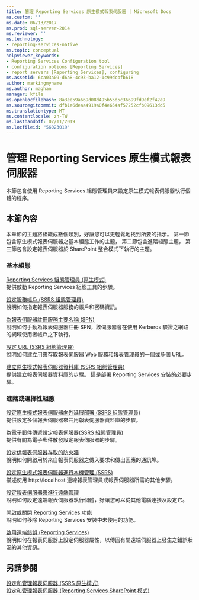 ```yaml
---
title: 管理 Reporting Services 原生模式報表伺服器 | Microsoft Docs
ms.custom: ''
ms.date: 06/13/2017
ms.prod: sql-server-2014
ms.reviewer: ''
ms.technology:
- reporting-services-native
ms.topic: conceptual
helpviewer_keywords:
- Reporting Services Configuration tool
- configuration options [Reporting Services]
- report servers [Reporting Services], configuring
ms.assetid: 6ca03a09-d6a8-4c93-ba12-1c99dcbfb618
author: markingmyname
ms.author: maghan
manager: kfile
ms.openlocfilehash: 8a3ee59a669d08d495b55d5c36699fd9ef2f42a9
ms.sourcegitcommit: dfb1e6deaa4919a0f4e654af57252cfb09613dd5
ms.translationtype: MT
ms.contentlocale: zh-TW
ms.lasthandoff: 02/11/2019
ms.locfileid: "56023019"
---
```

# <a name="manage-a-reporting-services-native-mode-report-server"></a>管理 Reporting Services 原生模式報表伺服器
  本節包含使用 Reporting Services 組態管理員來設定原生模式報表伺服器執行個體的程序。  
  
## <a name="in-this-section"></a>本節內容  
 本章節的主題將組織成數個類別，好讓您可以更輕鬆地找到所要的指示。 第一節包含原生模式報表伺服器之基本組態工作的主題， 第二節包含進階組態主題， 第三節包含設定報表伺服器於 SharePoint 整合模式下執行的主題。  
  
### <a name="basic-configuration"></a>基本組態  
 [Reporting Services 組態管理員 &#40;原生模式&#41;](../../sql-server/install/reporting-services-configuration-manager-native-mode.md)  
 提供啟動 Reporting Services 組態工具的步驟。  
  
 [設定服務帳戶 &#40;SSRS 組態管理員&#41;](../../sql-server/install/configure-a-service-account-ssrs-configuration-manager.md)  
 說明如何指定報表伺服器服務的帳戶和密碼資訊。  
  
 [為報表伺服器註冊服務主要名稱 &#40;SPN&#41;](register-a-service-principal-name-spn-for-a-report-server.md)  
 說明如何手動為報表伺服器註冊 SPN，該伺服器會在使用 Kerberos 驗證之網路的網域使用者帳戶之下執行。  
  
 [設定 URL &#40;SSRS 組態管理員&#41;](../install-windows/configure-a-url-ssrs-configuration-manager.md)  
 說明如何建立用來存取報表伺服器 Web 服務和報表管理員的一個或多個 URL。  
  
 [建立原生模式報表伺服器資料庫 &#40;SSRS 組態管理員&#41;](../install-windows/ssrs-report-server-create-a-native-mode-report-server-database.md)  
 提供建立報表伺服器資料庫的步驟。 這是部署 Reporting Services 安裝的必要步驟。  
  
### <a name="advanced-or-optional-configuration"></a>進階或選擇性組態  
 [設定原生模式報表伺服器向外延展部署 &#40;SSRS 組態管理員&#41;](../install-windows/configure-a-native-mode-report-server-scale-out-deployment.md)  
 提供設定多個報表伺服器來共用報表伺服器資料庫的步驟。  
  
 [為電子郵件傳遞設定報表伺服器&#40;SSRS 組態管理員&#41;](../../sql-server/install/configure-a-report-server-for-e-mail-delivery-ssrs-configuration-manager.md)  
 提供有關為電子郵件散發設定報表伺服器的步驟。  
  
 [設定供報表伺服器存取的防火牆](configure-a-firewall-for-report-server-access.md)  
 說明如何開啟用於來自報表伺服器之傳入要求和傳出回應的通訊埠。  
  
 [設定原生模式報表伺服器進行本機管理 &#40;SSRS&#41;](configure-a-native-mode-report-server-for-local-administration-ssrs.md)  
 描述使用 http://localhost 連線報表管理員或報表伺服器所需的其他步驟。  
  
 [設定報表伺服器來進行遠端管理](configure-a-report-server-for-remote-administration.md)  
 說明如何設定遠端報表伺服器執行個體，好讓您可以從其他電腦連接及設定它。  
  
 [開啟或關閉 Reporting Services 功能](turn-reporting-services-features-on-or-off.md)  
 說明如何移除 Reporting Services 安裝中未使用的功能。  
  
 [啟用遠端錯誤 &#40;Reporting Services&#41;](enable-remote-errors-reporting-services.md)  
 說明如何在報表伺服器上設定伺服器屬性，以傳回有關遠端伺服器上發生之錯誤狀況的其他資訊。  
  
## <a name="see-also"></a>另請參閱  
 [設定和管理報表伺服器 &#40;SSRS 原生模式&#41;](configure-and-administer-a-report-server-ssrs-native-mode.md)   
 [設定和管理報表伺服器 &#40;Reporting Services SharePoint 模式&#41;](../configure-administer-report-server-reporting-services-sharepoint-mode.md)  
  
  
